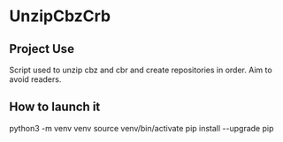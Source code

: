 # UnzipCbzCrb
## Project Use
Script used to unzip cbz and cbr and create repositories in order. Aim to avoid readers.
## How to launch it
python3 -m venv venv
source venv/bin/activate 
pip install --upgrade pip
